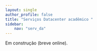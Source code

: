 ```yaml
---
layout: single
author_profile: false
title: "Serviços Datacenter acadêmico "
sidebar:
    nav: "serv_da"
---
```


Em construção (breve online).
